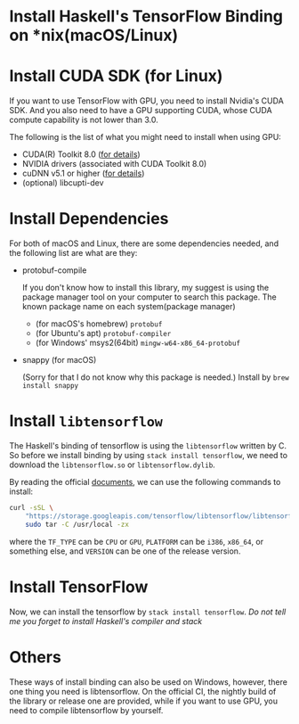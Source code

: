 Install Haskell's TensorFlow Binding on *nix(macOS/Linux)
===


# Install CUDA SDK (for Linux)

If you want to use TensorFlow with GPU, you need to install Nvidia's CUDA SDK.
And you also need to have a GPU supporting CUDA, whose CUDA compute capability is not lower than 3.0.

The following is the list of what you might need to install when using GPU:

* CUDA(R) Toolkit 8.0 ([for details](http://docs.nvidia.com/cuda/cuda-installation-guide-linux/#axzz4VZnqTJ2A))
* NVIDIA drivers (associated with CUDA Toolkit 8.0)
* cuDNN v5.1 or higher ([for details](https://developer.nvidia.com/cudnn))
* (optional) libcupti-dev


# Install Dependencies

For both of macOS and Linux, there are some dependencies needed, and the following list are what are they:

* protobuf-compile
  
  If you don't know how to install this library, my suggest is using the package manager tool on your computer to search this
  package. The known package name on each system(package manager)
  
  * (for macOS's homebrew) `protobuf`
  * (for Ubuntu's apt) `protobuf-compiler`
  * (for Windows' msys2(64bit) `mingw-w64-x86_64-protobuf`

* snappy (for macOS)
  
  (Sorry for that I do not know why this package is needed.) Install by `brew install snappy`
  
# Install `libtensorflow`

The Haskell's binding of tensorflow is using the `libtensorflow` written by C.
So before we install binding by using `stack install tensorflow`, we need to download the `libtensorflow.so` or `libtensorflow.dylib`.

By reading the official [documents](https://www.tensorflow.org/install/install_c), we can use the following commands to install:
```bash
curl -sSL \
	"https://storage.googleapis.com/tensorflow/libtensorflow/libtensorflow-${TF_TYPE}-"`uname`"-${PLATFORM}-${VERSION}.tar.gz" |
	sudo tar -C /usr/local -zx
```
where the `TF_TYPE` can be `CPU` or `GPU`, `PLATFORM` can be `i386`, `x86_64`, or something else, and `VERSION` can be one of the release version.

# Install TensorFlow

Now, we can install the tensorflow by `stack install tensorflow`. *Do not tell me you forget to install Haskell's compiler and stack*

# Others

These ways of install binding can also be used on Windows, however, there one thing you need is libtensorflow.
On the official CI, the nightly build of the library or release one are provided, while if you want to use GPU,
you need to compile libtensorflow by yourself.

